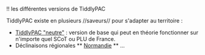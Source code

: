 !! les différentes versions de TiddlyPAC

TiddlyPAC existe en plusieurs //saveurs// pour s'adapter au territoire :

* <a href="https://know-rmandie.frama.io/TiddlyPAC/tiddlyPAC.html" download target="_blank">TiddlyPAC "neutre"</a> : version de base qui peut en théorie fonctionner sur n'importe quel SCoT ou PLU de France.
* Déclinaisons régionales
** <a href="https://know-rmandie.frama.io/TiddlyPAC/tiddlyPAC-Normandie.html" download target="_blank">Normandie</a>
** ...
